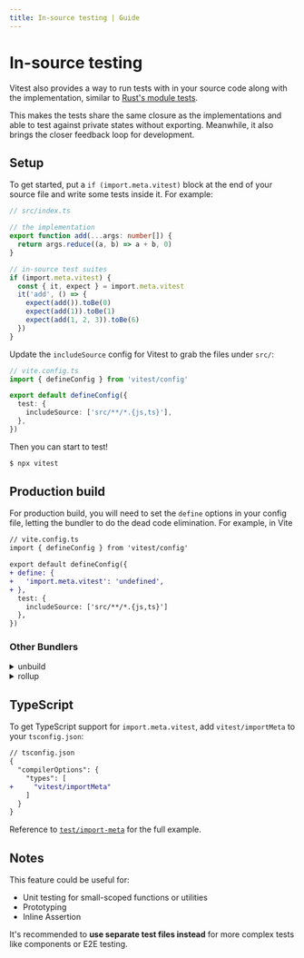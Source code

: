 ```yaml
---
title: In-source testing | Guide
---
```


# In-source testing

Vitest also provides a way to run tests with in your source code along with the implementation, similar to [Rust's module tests](https://doc.rust-lang.org/book/ch11-03-test-organization.html#the-tests-module-and-cfgtest).

This makes the tests share the same closure as the implementations and able to test against private states without exporting. Meanwhile, it also brings the closer feedback loop for development.

## Setup

To get started, put a `if (import.meta.vitest)` block at the end of your source file and write some tests inside it. For example:

```ts
// src/index.ts

// the implementation
export function add(...args: number[]) {
  return args.reduce((a, b) => a + b, 0)
}

// in-source test suites
if (import.meta.vitest) {
  const { it, expect } = import.meta.vitest
  it('add', () => {
    expect(add()).toBe(0)
    expect(add(1)).toBe(1)
    expect(add(1, 2, 3)).toBe(6)
  })
}
```

Update the `includeSource` config for Vitest to grab the files under `src/`:

```ts
// vite.config.ts
import { defineConfig } from 'vitest/config'

export default defineConfig({
  test: {
    includeSource: ['src/**/*.{js,ts}'],
  },
})
```

Then you can start to test!

```bash
$ npx vitest
```

## Production build

For production build, you will need to set the `define` options in your config file, letting the bundler to do the dead code elimination. For example, in Vite

```diff
// vite.config.ts
import { defineConfig } from 'vitest/config'

export default defineConfig({
+ define: {
+   'import.meta.vitest': 'undefined',
+ },
  test: {
    includeSource: ['src/**/*.{js,ts}']
  },
})
```

### Other Bundlers

<details mt4>
<summary text-xl>unbuild</summary>

```diff
// build.config.ts
import { defineConfig } from 'unbuild'

export default defineConfig({
+ replace: {
+   'import.meta.vitest': 'undefined',
+ },
  // other options
})
```

Learn more: <a href="https://github.com/unjs/unbuild" target="_blank">unbuild</a>

</details>

<details my2>
<summary text-xl>rollup</summary>

```diff
// rollup.config.js
+ import replace from '@rollup/plugin-replace'

export default {
  plugins: [
+   replace({
+     'import.meta.vitest': 'undefined',
+   })
  ],
  // other options
}
```

Learn more: <a href="https://rollupjs.org/" target="_blank">rollup</a>

</details>

## TypeScript

To get TypeScript support for `import.meta.vitest`, add `vitest/importMeta` to your `tsconfig.json`:

```diff
// tsconfig.json
{
  "compilerOptions": {
    "types": [
+     "vitest/importMeta"
    ]
  }
}
```

Reference to [`test/import-meta`](https://github.com/vitest-dev/vitest/tree/main/test/import-meta) for the full example.

## Notes

This feature could be useful for:

- Unit testing for small-scoped functions or utilities
- Prototyping
- Inline Assertion

It's recommended to **use separate test files instead** for more complex tests like components or E2E testing.

